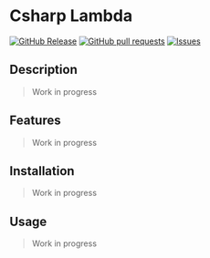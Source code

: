 # Csharp Lambda
[![GitHub Release](https://img.shields.io/github/release/zjayers/csharp.lambda.svg?style=flat)](https://github.com/zjayers/csharp.lambda/releases)
[![GitHub pull requests](https://img.shields.io/github/issues-pr/zjayers/csharp.lambda.svg?style=flat)](https://github.com/zjayers/csharp.lambda/pulls)
[![Issues](https://img.shields.io/github/issues-raw/zjayers/csharp.lambda.svg?maxAge=25000)](https://github.com/zjayers/csharp.lambda/issues)

## Description

> Work in progress

## Features

> Work in progress

## Installation

> Work in progress

## Usage

> Work in progress
